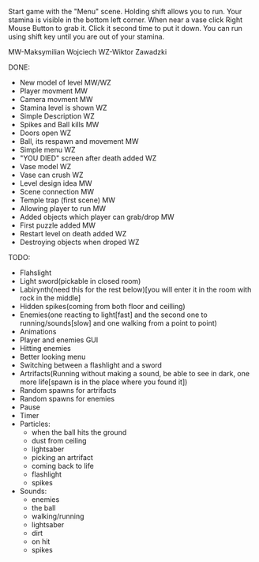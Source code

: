 Start game with the "Menu" scene. Holding shift allows you to run. Your stamina is visible in the bottom left corner.
When near a vase click Right Mouse Button to grab it.
Click it second time to put it down.
You can run using shift key until you are out of your stamina.

MW-Maksymilian Wojciech WZ-Wiktor Zawadzki

DONE:
- New model of level MW/WZ
- Player movment MW 
- Camera movment MW
- Stamina level is shown WZ
- Simple Description WZ
- Spikes and Ball kills MW
- Doors open WZ
- Ball, its respawn and movement MW
- Simple menu WZ
- "YOU DIED" screen after death added WZ
- Vase model WZ
- Vase can crush WZ
- Level design idea MW
- Scene connection MW
- Temple trap (first scene) MW
- Allowing player to run MW
- Added objects which player can grab/drop MW
- First puzzle added MW
- Restart level on death added WZ
- Destroying objects when droped WZ


TODO:
- Flahslight
- Light sword(pickable in closed room)
- Labirynth(need this for the rest below)[you will enter it in the room with rock in the middle]
- Hidden spikes(coming from both floor and ceilling)
- Enemies(one reacting to light[fast] and the second one to running/sounds[slow] and one walking from a point to point)
- Animations
- Player and enemies GUI
- Hitting enemies
- Better looking menu
- Switching between a flashlight and a sword
- Artrifacts(Running without making a sound, be able to see in dark, one more life[spawn is in the place where you found it])
- Random spawns for artrifacts
- Random spawns for enemies
- Pause
- Timer
- Particles:
	* when the ball hits the ground
	* dust from ceiling
	* lightsaber
	* picking an artrifact
	* coming back to life
	* flashlight
	* spikes
- Sounds:
	* enemies
	* the ball
	* walking/running
	* lightsaber
	* dirt
	* on hit
	* spikes

